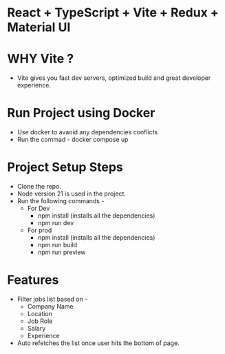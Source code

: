 # React + TypeScript + Vite + Redux + Material UI

# WHY Vite ?
  - Vite gives you fast dev servers, optimized build and great developer experience.

# Run Project using Docker
  - Use docker to avaoid any dependencies conflicts
  - Run the commad - docker compose up

# Project Setup Steps
- Clone the repo.
- Node version 21 is used in the project.
- Run the following commands -
  - For Dev 
      - npm install (installs all the dependencies)
      - npm run dev
  - For prod
      - npm install (installs all the dependencies)
      - npm run build
      - npm run preview
   
# Features
  - Filter jobs list based on -
      - Company Name
      - Location
      - Job Role
      - Salary
      - Experience
  -  Auto refetches the list once user hits the bottom of page.



